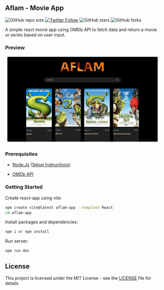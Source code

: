 <div align="left">
  <h2 align="left">Aflam - Movie App</h2>
  
  ![GitHub repo size](https://img.shields.io/github/repo-size/mde3/aflam)
  [![Twitter Follow](https://img.shields.io/twitter/follow/mabiorduom?style=social)](https://twitter.com/intent/follow?screen_name=mabiorduom)
  ![GitHub stars](https://img.shields.io/github/stars/mde3/aflam?style=social)
  ![GitHub forks](https://img.shields.io/github/forks/mde3/aflam?style=social)

  A simple react movie app using OMDb API to fetch data and return a movie or series based on user input.

</div>

### Preview
![Preview screenshot](preview.png)

### Prerequisites
* [Node.Js](https://nodejs.org/) ([Setup Instructions](https://nodejs.org/en/download/package-manager/))

* [OMDb API](https://www.omdbapi.com/apikey.aspx)

### Getting Started

Create react-app using vite:

```sh
npm create vite@latest aflam-app --template React
cd aflam-app
```

Install packages and dependencies:

```sh
npm i or npm install
```

Run server:

```sh
npm run dev
```

## License
This project is licensed under the MIT License - see the [LICENSE](LICENSE) file for details